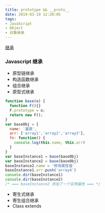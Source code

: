 ```yaml
---
title: prototype && __proto__
date: 2019-03-19 12:20:05
tags:
- JavaScript
- Object
- 对象继承
---
```

[继承](https://segmentfault.com/a/1190000015727237)
### Javascript 继承
* 原型链继承
* 构造函数继承
* 组合继承
* 原型式继承

```javaScript
function base(o) {
  function F(){}
  F.prototype = o;
  return new F();
}
var baseObj = {
  name: '基类',
  arr: ['array1','array2','array3'],
  fn: function() {
    console.log(this.name, this.arr)
  }
}
var baseInstance1 = base(baseObj)
var baseInstance2 = base(baseObj)
baseInstance2.name = '修改属性值'
baseInstance1.arr.push('array4')
console.dir(baseInstance1)
console.dir(baseInstance2)
/* === baseInstance2 添加了一个实例属性 === */
```
* 寄生式继承
* 寄生组合继承
* Class extends

